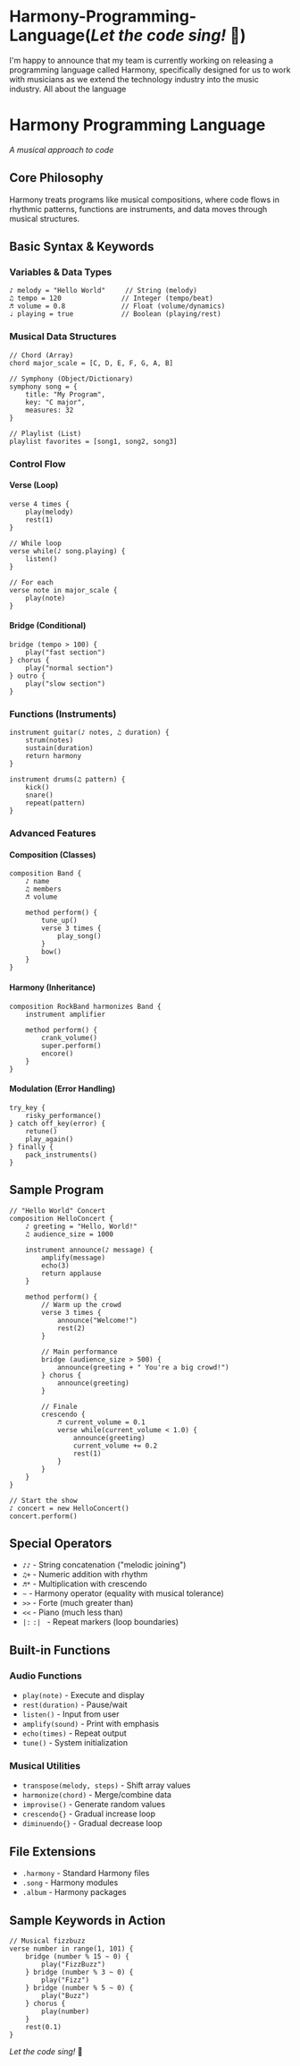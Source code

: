 # Harmony-Programming-Language(*Let the code sing!* 🎵)
I'm happy to announce that my team is currently working on releasing a programming language called Harmony, specifically designed for us to work with musicians as we extend the technology industry into the music industry.
All about the language 
# Harmony Programming Language

*A musical approach to code*

## Core Philosophy
Harmony treats programs like musical compositions, where code flows in rhythmic patterns, functions are instruments, and data moves through musical structures.

## Basic Syntax & Keywords

### Variables & Data Types
```harmony
♪ melody = "Hello World"     // String (melody)
♫ tempo = 120               // Integer (tempo/beat)
♬ volume = 0.8              // Float (volume/dynamics)
♩ playing = true            // Boolean (playing/rest)
```

### Musical Data Structures
```harmony
// Chord (Array)
chord major_scale = [C, D, E, F, G, A, B]

// Symphony (Object/Dictionary)  
symphony song = {
    title: "My Program",
    key: "C major",
    measures: 32
}

// Playlist (List)
playlist favorites = [song1, song2, song3]
```

### Control Flow

#### Verse (Loop)
```harmony
verse 4 times {
    play(melody)
    rest(1)
}

// While loop
verse while(♪ song.playing) {
    listen()
}

// For each
verse note in major_scale {
    play(note)
}
```

#### Bridge (Conditional)
```harmony
bridge (tempo > 100) {
    play("fast section")
} chorus {
    play("normal section")  
} outro {
    play("slow section")
}
```

### Functions (Instruments)
```harmony
instrument guitar(♪ notes, ♫ duration) {
    strum(notes)
    sustain(duration)
    return harmony
}

instrument drums(♫ pattern) {
    kick()
    snare()
    repeat(pattern)
}
```

### Advanced Features

#### Composition (Classes)
```harmony
composition Band {
    ♪ name
    ♫ members
    ♬ volume
    
    method perform() {
        tune_up()
        verse 3 times {
            play_song()
        }
        bow()
    }
}
```

#### Harmony (Inheritance)
```harmony
composition RockBand harmonizes Band {
    instrument amplifier
    
    method perform() {
        crank_volume()
        super.perform()
        encore()
    }
}
```

#### Modulation (Error Handling)
```harmony
try_key {
    risky_performance()
} catch off_key(error) {
    retune()
    play_again()
} finally {
    pack_instruments()
}
```

## Sample Program

```harmony
// "Hello World" Concert
composition HelloConcert {
    ♪ greeting = "Hello, World!"
    ♫ audience_size = 1000
    
    instrument announce(♪ message) {
        amplify(message)
        echo(3)
        return applause
    }
    
    method perform() {
        // Warm up the crowd
        verse 3 times {
            announce("Welcome!")
            rest(2)
        }
        
        // Main performance
        bridge (audience_size > 500) {
            announce(greeting + " You're a big crowd!")
        } chorus {
            announce(greeting)
        }
        
        // Finale
        crescendo {
            ♬ current_volume = 0.1
            verse while(current_volume < 1.0) {
                announce(greeting)
                current_volume += 0.2
                rest(1)
            }
        }
    }
}

// Start the show
♪ concert = new HelloConcert()
concert.perform()
```

## Special Operators

- `♪♪` - String concatenation ("melodic joining")
- `♫+` - Numeric addition with rhythm
- `♬*` - Multiplication with crescendo
- `~` - Harmony operator (equality with musical tolerance)
- `>>` - Forte (much greater than)
- `<<` - Piano (much less than)
- `|:` `:| ` - Repeat markers (loop boundaries)

## Built-in Functions

### Audio Functions
- `play(note)` - Execute and display
- `rest(duration)` - Pause/wait
- `listen()` - Input from user
- `amplify(sound)` - Print with emphasis
- `echo(times)` - Repeat output
- `tune()` - System initialization

### Musical Utilities
- `transpose(melody, steps)` - Shift array values
- `harmonize(chord)` - Merge/combine data
- `improvise()` - Generate random values
- `crescendo{}` - Gradual increase loop
- `diminuendo{}` - Gradual decrease loop

## File Extensions
- `.harmony` - Standard Harmony files
- `.song` - Harmony modules
- `.album` - Harmony packages

## Sample Keywords in Action

```harmony
// Musical fizzbuzz
verse number in range(1, 101) {
    bridge (number % 15 ~ 0) {
        play("FizzBuzz")
    } bridge (number % 3 ~ 0) {
        play("Fizz") 
    } bridge (number % 5 ~ 0) {
        play("Buzz")
    } chorus {
        play(number)
    }
    rest(0.1)
}
```

*Let the code sing!* 🎵
